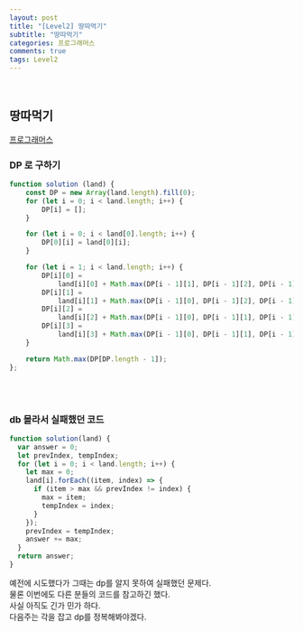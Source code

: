 ```yaml
---
layout: post
title: "[Level2] 땅따먹기"
subtitle: "땅따먹기"
categories: 프로그래머스
comments: true
tags: Level2
---
```



<br>

## 땅따먹기

[프로그래머스](https://programmers.co.kr/learn/courses/30/lessons/12913) <br>

### DP 로 구하기
```js
function solution (land) {
    const DP = new Array(land.length).fill(0);
    for (let i = 0; i < land.length; i++) {
        DP[i] = [];
    }

    for (let i = 0; i < land[0].length; i++) {
        DP[0][i] = land[0][i];
    }

    for (let i = 1; i < land.length; i++) {
        DP[i][0] =
            land[i][0] + Math.max(DP[i - 1][1], DP[i - 1][2], DP[i - 1][3]);
        DP[i][1] =
            land[i][1] + Math.max(DP[i - 1][0], DP[i - 1][2], DP[i - 1][3]);
        DP[i][2] =
            land[i][2] + Math.max(DP[i - 1][0], DP[i - 1][1], DP[i - 1][3]);
        DP[i][3] =
            land[i][3] + Math.max(DP[i - 1][0], DP[i - 1][1], DP[i - 1][2]);
    }

    return Math.max(DP[DP.length - 1]);
};
```

<br><br>

### db 몰라서 실패했던 코드

```js
function solution(land) {
  var answer = 0;
  let prevIndex, tempIndex;
  for (let i = 0; i < land.length; i++) {
    let max = 0;
    land[i].forEach((item, index) => {
      if (item > max && prevIndex != index) {
        max = item;
        tempIndex = index;
      }
    });
    prevIndex = tempIndex;
    answer += max;
  }
  return answer;
}

```

예전에 시도했다가 그때는 dp를 알지 못하여 실패했던 문제다.<br>
물론 이번에도 다른 분들의 코드를 참고하긴 했다.<br>
사실 아직도 긴가 민가 하다.<br>
다음주는 각을 잡고 dp를 정복해봐야겠다.